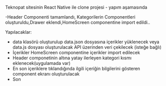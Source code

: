Teknopat sitesinin React Native ile clone projesi - yapım aşamasında

-Header Componenti tamamlandı, Kategorilerin Componentleri oluşturuldu,Drawer eklendi,HomeScreen componentine import edildi..

Yapılacaklar:
  - data klasörü oluşturulup data.json dosyasına içerikler yüklenecek veya data.js dosyası oluşturulacak API üzerinden veri çekilecek (isteğe bağlı)
  - İçerikler HomeScreen componentine içerikler import edilecek
  - Header componetinin altına yatay ilerleyen kategori kısmı eklenecek(uygulamada var)
  - En son içeriklere tıklandığında ilgili içeriğin bilgilerini gösteren component ekranı oluşturulacak
  - Son
